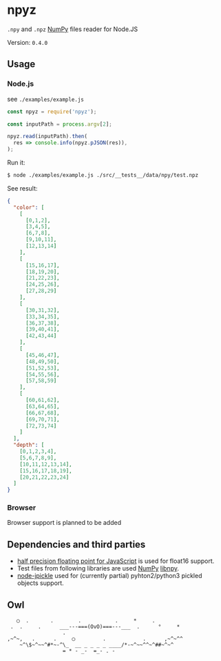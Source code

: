 # npyz

`.npy` and `.npz` [NumPy](https://numpy.org) files reader for Node.JS

Version: `0.4.0`

## Usage

### Node.js
see `./examples/example.js`

```javascript
const npyz = require('npyz');

const inputPath = process.argv[2];

npyz.read(inputPath).then(
  res => console.info(npyz.pJSON(res)),
);
```

Run it:

```bash
$ node ./examples/example.js ./src/__tests__/data/npy/test.npz 
```

See result:
```json
{
  "color": [
    [
      [0,1,2],
      [3,4,5],
      [6,7,8],
      [9,10,11],
      [12,13,14]
    ],
    [
      [15,16,17],
      [18,19,20],
      [21,22,23],
      [24,25,26],
      [27,28,29]
    ],
    [
      [30,31,32],
      [33,34,35],
      [36,37,38],
      [39,40,41],
      [42,43,44]
    ],
    [
      [45,46,47],
      [48,49,50],
      [51,52,53],
      [54,55,56],
      [57,58,59]
    ],
    [
      [60,61,62],
      [63,64,65],
      [66,67,68],
      [69,70,71],
      [72,73,74]
    ]
  ],
  "depth": [
    [0,1,2,3,4],
    [5,6,7,8,9],
    [10,11,12,13,14],
    [15,16,17,18,19],
    [20,21,22,23,24]
  ]
}
```

### Browser

Browser support is planned to be added

## Dependencies and third parties

* [half precision floating point for JavaScript](https://github.com/petamoriken/float16) is used for float16 support.
* Test files from following libraries are used [NumPy](https://github.com/numpy/numpy/blob/master/numpy/core/tests/test_dtype.py) [libnpy](https://github.com/matajoh/libnpy/tree/master/assets/test).
* [node-jpickle](https://github.com/jlaine/node-jpickle) used for (currently partial) pyhton2/python3 pickled objects support.

## Owl

```
   ◯  .       .        .           .     *     .
 .  .     .      ___---===(OvO)===---___  .      °     *
                  .              
,~^~,   .      .     ◯         .            .      ,~^~^^                
    ~^\$~^~~^#*~-^\_  __ _ _ _ _ ____/*-~^~~^^~^##~^~^
                  = * - _-  =_- . - 
```

[10]: https://wiki.openstack.org/wiki/Fuel
[20]: https://www.urbandictionary.com/define.php?term=docker 
